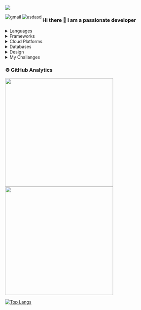 ![](https://komarev.com/ghpvc/?username=gizempesen&label=PROFILE+VIEWS)

[<img align="left" alt="gmail" src="https://img.shields.io/badge/Gmail-D14836?style=for-the-badge&logo=gmail&logoColor=white" />][gmail]
[<img align="left" alt="asdasd" src="https://img.shields.io/badge/LinkedIn-0077B5?style=for-the-badge&logo=linkedin&logoColor=white" />][in]

### Hi there 👋 I am a passionate developer 

<details>
  <summary>Languages</summary>

### Languages
  
Machine Learning & Data Mining
  
![python](https://img.shields.io/badge/Python-FFD43B?style=for-the-badge&logo=python&logoColor=blue)
![scikit](https://img.shields.io/badge/scikit_learn-F7931E?style=for-the-badge&logo=scikit-learn&logoColor=white)
![R](https://img.shields.io/badge/R-276DC3?style=for-the-badge&logo=r&logoColor=white)

Frontend  
  
![js](https://img.shields.io/badge/JavaScript-323330?style=for-the-badge&logo=javascript&logoColor=F7DF1E)
![css](https://img.shields.io/badge/CSS3-1572B6?style=for-the-badge&logo=css3&logoColor=white)
![html](https://img.shields.io/badge/HTML5-E34F26?style=for-the-badge&logo=html5&logoColor=white)  

Backend  
  
![java](https://img.shields.io/badge/Java-ED8B00?style=for-the-badge&logo=java&logoColor=white)
![C](https://img.shields.io/badge/C-00599C?style=for-the-badge&logo=c&logoColor=white)
![php](https://img.shields.io/badge/PHP-777BB4?style=for-the-badge&logo=php&logoColor=white)

Reports Editor  
  
![latex](https://img.shields.io/badge/LaTeX-47A141?style=for-the-badge&logo=LaTeX&logoColor=white)
 
</details>
 
<details>
  <summary>Frameworks</summary>
  
### Frameworks
  
Devops   

![ansible](https://img.shields.io/badge/Ansible-000000?style=for-the-badge&logo=ansible&logoColor=white)
![kubernets](https://img.shields.io/badge/kubernetes-326ce5.svg?&style=for-the-badge&logo=kubernetes&logoColor=white)
![docker](https://img.shields.io/badge/Docker-2CA5E0?style=for-the-badge&logo=docker&logoColor=white)
  
Python Frameworks  

![jupyter](https://img.shields.io/badge/Jupyter-F37626.svg?&style=for-the-badge&logo=Jupyter&logoColor=white)
![conda](https://img.shields.io/badge/conda-342B029.svg?&style=for-the-badge&logo=anaconda&logoColor=white)
![django](https://img.shields.io/badge/Django-092E20?style=for-the-badge&logo=django&logoColor=green)
![selenium](https://img.shields.io/badge/Selenium-43B02A?style=for-the-badge&logo=Selenium&logoColor=white)
  
C Frameworks 

![opengl](https://img.shields.io/badge/OpenGL-FFFFFF?style=for-the-badge&logo=opengl)
![unity](https://img.shields.io/badge/Unity-100000?style=for-the-badge&logo=unity&logoColor=white)

![vue](https://img.shields.io/badge/Vue.js-35495E?style=for-the-badge&logo=vuedotjs&logoColor=4FC08D)
![bootstramp](https://img.shields.io/badge/Bootstrap-563D7C?style=for-the-badge&logo=bootstrap&logoColor=white)
![npm](https://img.shields.io/badge/npm-CB3837?style=for-the-badge&logo=npm&logoColor=white)
![yarn](https://img.shields.io/badge/Yarn-2C8EBB?style=for-the-badge&logo=yarn&logoColor=white)
![xampp](https://img.shields.io/badge/Xampp-F37623?style=for-the-badge&logo=xampp&logoColor=white)

</details>

<details>
  <summary>Cloud Platforms</summary>

### Cloud Platforms

![digitalocean](https://img.shields.io/badge/Digital_Ocean-0080FF?style=for-the-badge&logo=DigitalOcean&logoColor=white)
![googlecloud](https://img.shields.io/badge/Google_Cloud-4285F4?style=for-the-badge&logo=google-cloud&logoColor=white)
  
</details>

<details>
  <summary>Databases</summary>
  
### Databases

![mysql](https://img.shields.io/badge/MySQL-005C84?style=for-the-badge&logo=mysql&logoColor=white")
![postgresql](https://img.shields.io/badge/PostgreSQL-316192?style=for-the-badge&logo=postgresql&logoColor=white")
![firebase](https://img.shields.io/badge/firebase-ffca28?style=for-the-badge&logo=firebase&logoColor=black)

 </details> 
 
 <details>
  <summary>Design</summary>
  
### Design
  
3D
  
![blender](https://img.shields.io/badge/blender-%23F5792A.svg?style=for-the-badge&logo=blender&logoColor=white)
  
2D  
  
![illustrator](https://img.shields.io/badge/Adobe%20Illustrator-FF9A00?style=for-the-badge&logo=adobe%20illustrator&logoColor=white)
![krita](https://img.shields.io/badge/Krita-203759?style=for-the-badge&logo=krita&logoColor=EEF37B)

</details>  

 <details>
  <summary>My Challanges</summary>
  
### My Challanges

[<img align="left" alt="Hackerrank" src="https://img.shields.io/badge/Hackerrank-white?style=for-the-badge&logo=hackerrank&logoColor=#1ba94c" />][hackerrank]
[<img align="left" alt="Codewars" src="https://img.shields.io/badge/Codewars-black?style=for-the-badge&logo=codewars&logoColor=red" />][codewars]
[<img align="left" alt="stackoverflow" src="https://img.shields.io/badge/Stack_Overflow-orange?style=for-the-badge&logo=stack-overflow&logoColor=black" />][stackoverflow]
[<img align="left" alt="Sololearn" src="https://img.shields.io/badge/sololearn-1ABC9C?logo=SoloLearn&labelColor=000000&style=for-the-badge" />][sololearn]

[codewars]: https://www.codewars.com/users/gizempesen
[hackerrank]: https://www.hackerrank.com/pesengizem
[stackoverflow]: https://stackoverflow.com/users/11002959/gizem-pesen
[sololearn]: https://www.sololearn.com/profile/5159787

  
<br></br>
</details>  


[gmail]: mailto:pesengizem@gmail.com
[in]: https://www.linkedin.com/in/gizem-pesen-ba399218b/

<!--START_SECTION:waka-->
<!--END_SECTION:waka-->

<h3>⚙️ GitHub Analytics</h3>

<p>
  <a href="#"><img src="https://github-readme-stats.vercel.app/api?username=gizempesen&show_icons=true&count_private=true&theme=red" width="350"></a>
  <a href="#"><img src="https://github-readme-streak-stats.herokuapp.com/?user=gizempesen&theme=red&hide_border=false&date_format=M%20j%5B%2C%20Y%5D&fire=DD2727" width="350"></a>
 </p>
 
 
[![Top Langs](https://github-readme-stats.vercel.app/api/top-langs/?username=gizempesen)](https://github.com/gizempesen/github-readme-stats)

 
